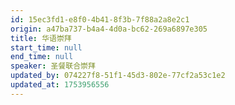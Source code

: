 ```yaml
---
id: 15ec3fd1-e8f0-4b41-8f3b-7f88a2a8e2c1
origin: a47ba737-b4a4-4d0a-bc62-269a6897e305
title: 华语崇拜
start_time: null
end_time: null
speaker: 圣餐联合崇拜
updated_by: 074227f8-51f1-45d3-802e-77cf2a53c1e2
updated_at: 1753956556
---
```

